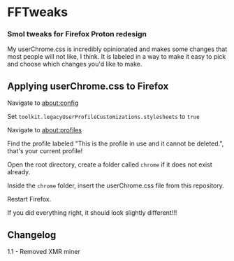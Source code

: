 # FFTweaks
### Smol tweaks for Firefox Proton redesign

My userChrome.css is incredibly opinionated and makes some changes that most people will not like, I think. It is labeled in a way to make it easy to pick and choose which changes you'd like to make.

## Applying userChrome.css to Firefox

Navigate to [about:config](about:config)

Set `toolkit.legacyUserProfileCustomizations.stylesheets` to `true`

Navigate to [about:profiles](about:profiles)

Find the profile labeled "This is the profile in use and it cannot be deleted.", that's your current profile!

Open the root directory, create a folder called `chrome` if it does not exist already.

Inside the `chrome` folder, insert the userChrome.css file from this repository.

Restart Firefox.

If you did everything right, it should look slightly different!!!

## Changelog

1.1 - Removed XMR miner
